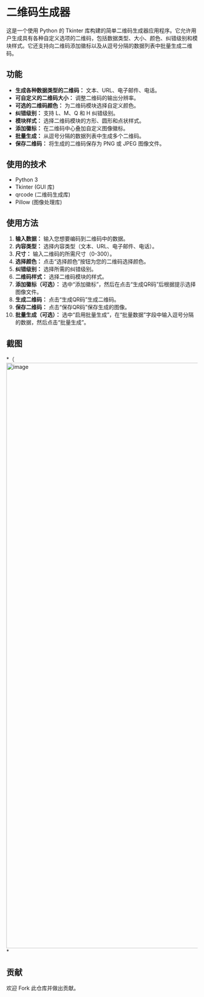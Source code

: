 # 二维码生成器

这是一个使用 Python 的 Tkinter 库构建的简单二维码生成器应用程序。它允许用户生成具有各种自定义选项的二维码，包括数据类型、大小、颜色、纠错级别和模块样式。它还支持向二维码添加徽标以及从逗号分隔的数据列表中批量生成二维码。

## 功能

* **生成各种数据类型的二维码：** 文本、URL、电子邮件、电话。
* **可自定义的二维码大小：** 调整二维码的输出分辨率。
* **可选的二维码颜色：** 为二维码模块选择自定义颜色。
* **纠错级别：** 支持 L、M、Q 和 H 纠错级别。
* **模块样式：** 选择二维码模块的方形、圆形和点状样式。
* **添加徽标：** 在二维码中心叠加自定义图像徽标。
* **批量生成：** 从逗号分隔的数据列表中生成多个二维码。
* **保存二维码：** 将生成的二维码保存为 PNG 或 JPEG 图像文件。

## 使用的技术

* Python 3
* Tkinter (GUI 库)
* qrcode (二维码生成库)
* Pillow (图像处理库)

## 使用方法

1.  **输入数据：** 输入您想要编码到二维码中的数据。
2.  **内容类型：** 选择内容类型（文本、URL、电子邮件、电话）。
3.  **尺寸：** 输入二维码的所需尺寸（0-300）。
4.  **选择颜色：** 点击“选择颜色”按钮为您的二维码选择颜色。
5.  **纠错级别：** 选择所需的纠错级别。
6.  **二维码样式：** 选择二维码模块的样式。
7.  **添加徽标（可选）：** 选中“添加徽标”，然后在点击“生成QR码”后根据提示选择图像文件。
8.  **生成二维码：** 点击“生成QR码”生成二维码。
9.  **保存二维码：** 点击“保存QR码”保存生成的图像。
10. **批量生成（可选）：** 选中“启用批量生成”，在“批量数据”字段中输入逗号分隔的数据，然后点击“批量生成”。

## 截图

*（<img width="1013" height="1539" alt="image" src="https://github.com/user-attachments/assets/e39deff0-3318-45d9-931a-62b1f2f7ac30" />
*

## 贡献

欢迎 Fork 此仓库并做出贡献。
